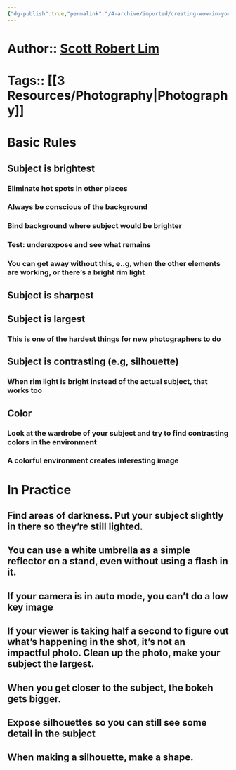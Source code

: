 ```yaml
---
{"dg-publish":true,"permalink":"/4-archive/imported/creating-wow-in-your-photos/"}
---
```




# Author:: [Scott Robert Lim](Scott%20Robert-Lim.md)


# Tags:: [[3 Resources/Photography\|Photography]]


# Basic Rules


## Subject is brightest


### Eliminate hot spots in other places


### Always be conscious of the background


### Bind background where subject would be brighter


### Test: underexpose and see what remains


### You can get away without this, e..g, when the other elements are working, or there’s a bright rim light


## Subject is sharpest


## Subject is largest


### This is one of the hardest things for new photographers to do


## Subject is contrasting (e.g, silhouette)


### When rim light is bright instead of the actual subject, that works too


## Color


### Look at the wardrobe of your subject and try to find contrasting colors in the environment


### A colorful environment creates interesting image


# In Practice


## Find areas of darkness. Put your subject slightly in there so they’re still lighted.


## You can use a white umbrella as a simple reflector on a stand, even without using a flash in it.


## If your camera is in auto mode, you can’t do a low key image


## If your viewer is taking half a second to figure out what’s happening in the shot, it’s not an impactful photo. Clean up the photo, make your subject the largest.


## When you get closer to the subject, the bokeh gets bigger.


## Expose silhouettes so you can still see some detail in the subject


## When making a silhouette, make a <span class="underline"><span class="underline">shape</span></span>.

